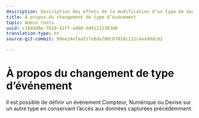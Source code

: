 ```yaml
---
description: Description des effets de la modification d’un type de données après la collecte des données.
title: À propos du changement de type d’événement
topic: Admin tools
uuid: c184dd8e-7818-42ff-a960-dd91215383d8
translation-type: ht
source-git-commit: 99ee24efaa517e8da700c67818c111c4aa90dc02

---
```



# À propos du changement de type d’événement

Il est possible de définir un événement Compteur, Numérique ou Devise sur un autre type en conservant l’accès aux données capturées précédemment.
